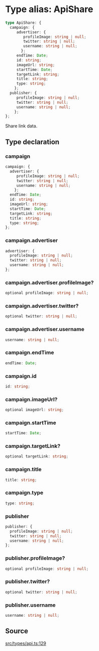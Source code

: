 # Type alias: ApiShare

```ts
type ApiShare: {
  campaign: {
     advertiser: {
        profileImage: string | null;
        twitter: string | null;
        username: string | null;
       };
     endTime: Date;
     id: string;
     imageUrl: string;
     startTime: Date;
     targetLink: string;
     title: string;
     type: string;
    };
  publisher: {
     profileImage: string | null;
     twitter: string | null;
     username: string | null;
    };
};
```

Share link data.

## Type declaration

### campaign

```ts
campaign: {
  advertiser: {
     profileImage: string | null;
     twitter: string | null;
     username: string | null;
    };
  endTime: Date;
  id: string;
  imageUrl: string;
  startTime: Date;
  targetLink: string;
  title: string;
  type: string;
};
```

### campaign.advertiser

```ts
advertiser: {
  profileImage: string | null;
  twitter: string | null;
  username: string | null;
};
```

### campaign.advertiser.profileImage?

```ts
optional profileImage: string | null;
```

### campaign.advertiser.twitter?

```ts
optional twitter: string | null;
```

### campaign.advertiser.username

```ts
username: string | null;
```

### campaign.endTime

```ts
endTime: Date;
```

### campaign.id

```ts
id: string;
```

### campaign.imageUrl?

```ts
optional imageUrl: string;
```

### campaign.startTime

```ts
startTime: Date;
```

### campaign.targetLink?

```ts
optional targetLink: string;
```

### campaign.title

```ts
title: string;
```

### campaign.type

```ts
type: string;
```

### publisher

```ts
publisher: {
  profileImage: string | null;
  twitter: string | null;
  username: string | null;
};
```

### publisher.profileImage?

```ts
optional profileImage: string | null;
```

### publisher.twitter?

```ts
optional twitter: string | null;
```

### publisher.username

```ts
username: string | null;
```

## Source

[src/types/api.ts:129](https://github.com/torque-labs/torque-ts-sdk/blob/60b058a1261e69e5eb8f4ad7130e050df24bb92d/src/types/api.ts#L129)
